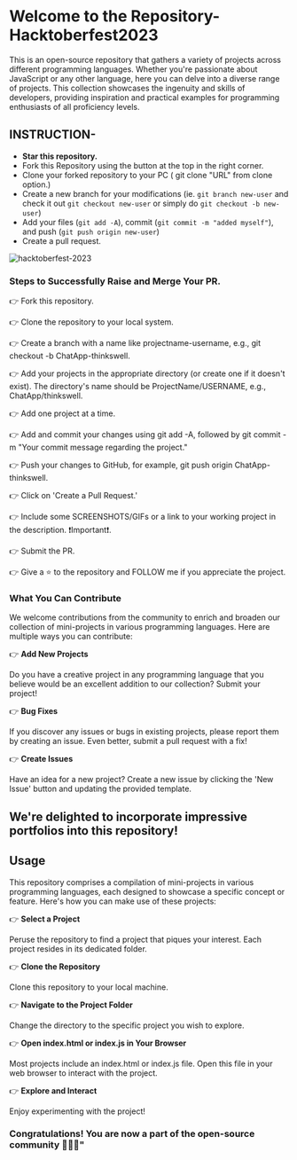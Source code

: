 # Welcome to the Repository- Hacktoberfest2023

This is an open-source repository that gathers a variety of projects across different programming languages. Whether you're passionate about JavaScript or any other language, here you can delve into a diverse range of projects. This collection showcases the ingenuity and skills of developers, providing inspiration and practical examples for programming enthusiasts of all proficiency levels.

## INSTRUCTION-

- **Star this repository.**
- Fork this Repository using the button at the top in the right corner.
- Clone your forked repository to your PC ( git clone "URL" from clone option.)
- Create a new branch for your modifications (ie. `git branch new-user` and check it out `git checkout new-user` or simply do `git checkout -b new-user`)
- Add your files (`git add -A`), commit (`git commit -m "added myself"`), and push (`git push origin new-user`)
- Create a pull request.

  
![hacktoberfest-2023](https://user-images.githubusercontent.com/147269756/273400316-a0173cfe-1e71-45ad-bb7b-bb1f09d9a382.jpg)



### Steps to Successfully Raise and Merge Your PR.
👉 Fork this repository.

👉 Clone the repository to your local system.

👉 Create a branch with a name like projectname-username, e.g., git checkout -b ChatApp-thinkswell.

👉 Add your projects in the appropriate directory (or create one if it doesn't exist). The directory's name should be ProjectName/USERNAME, e.g., ChatApp/thinkswell.

👉 Add one project at a time.

👉 Add and commit your changes using git add -A, followed by git commit -m "Your commit message regarding the project."

👉 Push your changes to GitHub, for example, git push origin ChatApp-thinkswell.

👉 Click on 'Create a Pull Request.'

👉 Include some SCREENSHOTS/GIFs or a link to your working project in the description. ❗Important❗.

👉 Submit the PR.

👉 Give a ⭐ to the repository and FOLLOW me if you appreciate the project.

### What You Can Contribute
We welcome contributions from the community to enrich and broaden our collection of mini-projects in various programming languages. Here are multiple ways you can contribute:

👉 **Add New Projects**

Do you have a creative project in any programming language that you believe would be an excellent addition to our collection? Submit your project!

👉 **Bug Fixes**

If you discover any issues or bugs in existing projects, please report them by creating an issue. Even better, submit a pull request with a fix!

👉 **Create Issues**

Have an idea for a new project? Create a new issue by clicking the 'New Issue' button and updating the provided template.

## We're delighted to incorporate impressive portfolios into this repository!

## Usage
This repository comprises a compilation of mini-projects in various programming languages, each designed to showcase a specific concept or feature. Here's how you can make use of these projects:

👉 **Select a Project**

Peruse the repository to find a project that piques your interest. Each project resides in its dedicated folder.

👉 **Clone the Repository**

Clone this repository to your local machine.

👉 **Navigate to the Project Folder**

Change the directory to the specific project you wish to explore.

👉 **Open index.html or index.js in Your Browser**

Most projects include an index.html or index.js file. Open this file in your web browser to interact with the project.

👉 **Explore and Interact**

Enjoy experimenting with the project!

### Congratulations! You are now a part of the open-source community 🚀🚀🚀"
